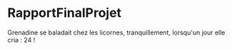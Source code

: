 # RapportFinalProjet
Grenadine se baladait chez les licornes, tranquillement, lorsqu'un jour elle cria : 24 ! 
